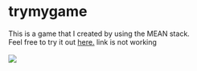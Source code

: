 # trymygame
This is a game that I created by using the MEAN stack.
<br/>Feel free to try it out <a href="https://trymygame.herokuapp.com" target="_blank">here.<a/> link is not working
<br/><br/>
<img src="https://cdn-images-1.medium.com/max/785/1*jaSIDcOmluf97OKazeaHXg.png">
